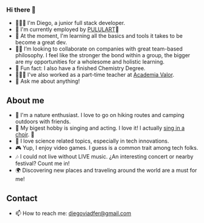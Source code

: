 ### Hi there 👋

- 👨🏻‍💻 I'm Diego, a junior full stack developer. 
- 🔭 I'm currently employed by [PULULART](https://pululart.es/)💜
- 🌱 At the moment, I'm learning all the basics and tools it takes to be become a great dev.
- 🤝🏻 I’m looking to collaborate on companies with great team-based philosophy. I feel like the stronger the bond within a group, the bigger are my opportunities for a wholesome and holistic learning.
- 🧪 Fun fact: I also have a finished Chemistry Degree.
- 👨🏻‍🏫 I've also worked as a part-time teacher at [Academia Valor](https://academiavalor.com/). 
- 💬 Ask me about anything!

## About me

- 🌳 I'm a nature enthusiast. I love to go on hiking routes and camping outdoors with friends.
- 🎤 My bigest hobby is singing and acting. I love it! I actually [sing in a choir](https://www.instagram.com/elacordesecreto/?hl=en). 🤫
- 🔬 I love science related topics, especially in tech innovations.
- 🎮 Yup, I enjoy video games. I guess is a common trait among tech folks.
- 🎶 I could not live without LIVE music. ¿An interesting concert or nearby festival? Count me in!
- 🌍 Discovering new places and traveling around the world are a must for me!

## Contact

- 📫 How to reach me: diegoviadfer@gmail.com

